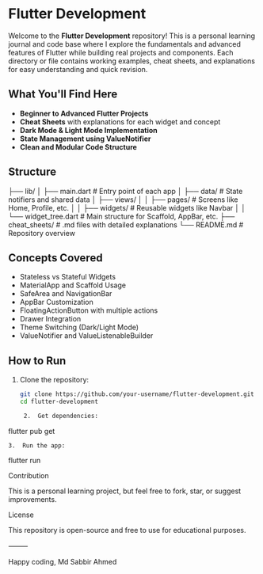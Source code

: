 



# Flutter Development

Welcome to the **Flutter Development** repository! This is a personal learning journal and code base where I explore the fundamentals and advanced features of Flutter while building real projects and components. Each directory or file contains working examples, cheat sheets, and explanations for easy understanding and quick revision.

## What You'll Find Here

- **Beginner to Advanced Flutter Projects**
- **Cheat Sheets** with explanations for each widget and concept
- **Dark Mode & Light Mode Implementation**
- **State Management using ValueNotifier**
- **Clean and Modular Code Structure**

## Structure

├── lib/
│   ├── main.dart               # Entry point of each app
│   ├── data/                   # State notifiers and shared data
│   ├── views/
│   │   ├── pages/              # Screens like Home, Profile, etc.
│   │   ├── widgets/            # Reusable widgets like Navbar
│   │   └── widget_tree.dart    # Main structure for Scaffold, AppBar, etc.
├── cheat_sheets/               # .md files with detailed explanations
└── README.md                   # Repository overview

## Concepts Covered

- Stateless vs Stateful Widgets
- MaterialApp and Scaffold Usage
- SafeArea and NavigationBar
- AppBar Customization
- FloatingActionButton with multiple actions
- Drawer Integration
- Theme Switching (Dark/Light Mode)
- ValueNotifier and ValueListenableBuilder

## How to Run

1. Clone the repository:
   ```bash
   git clone https://github.com/your-username/flutter-development.git
   cd flutter-development

	2.	Get dependencies:

flutter pub get


	3.	Run the app:

flutter run



Contribution

This is a personal learning project, but feel free to fork, star, or suggest improvements.

License

This repository is open-source and free to use for educational purposes.

⸻

Happy coding,
Md Sabbir Ahmed